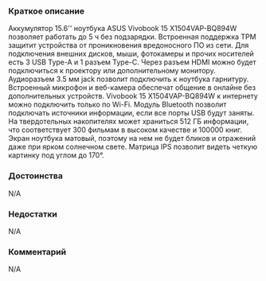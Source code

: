 ### **Краткое описание**
Аккумулятор 15.6'' ноутбука ASUS Vivobook 15 X1504VAP-BQ894W позволяет работать до 5 ч без подзарядки. Встроенная поддержка ТРМ защитит устройства от проникновения вредоносного ПО из сети. Для подключения внешних дисков, мыши, фотокамеры и прочих носителей есть 3 USB Type-A и 1 разъем Type-C. Через разъем HDMI можно будет подключиться к проектору или дополнительному монитору. Аудиоразъем 3.5 мм jack позволит подключить к ноутбука гарнитуру. Встроенный микрофон и веб-камера обеспечат общение в онлайне без дополнительных устройств.   Vivobook 15 X1504VAP-BQ894W к интернету можно подключить только по Wi-Fi. Модуль Bluetooth позволит подключать источники информации, если все порты USB будут заняты. На твердотельных накопителях может храниться 512 ГБ информации, что соответствует 300 фильмам в высоком качестве и 100000 книг. Экран ноутбука матовый, поэтому на нем не будет бликов и отражений даже при ярком солнечном свете. Матрица IPS позволит видеть четкую картинку под углом до 170°.

### **Достоинства**
N/A

### **Недостатки**
N/A

### **Комментарий**
N/A
